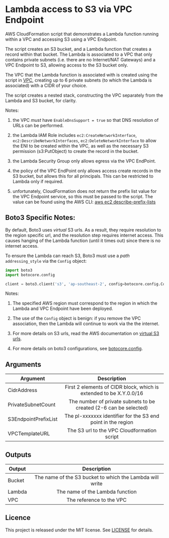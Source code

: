 # Lambda access to S3 via VPC Endpoint

AWS CloudFormation script that demonstrates a Lambda function running within a VPC and accessing S3 using a VPC Endpoint.

The script creates an S3 bucket, and a Lambda function that creates a record within that bucket.  The Lambda is associated
to a VPC that only contains private subnets (i.e. there are no Internet/NAT Gateways) and a VPC Endpoint to S3, allowing
access to the S3 bucket only.

The VPC that the Lambda function is associated with is created using the script in [VPC](https://github.com/gford1000-aws/vpc),
creating up to 6 private subnets (to which the Lambda is associated) with a CIDR of your choice.

The script creates a nested stack, constructing the VPC separately from the Lambda and S3 bucket, for clarity.  

Notes:

1. the VPC *must* have ```EnableDnsSupport = true``` so that DNS resolution of URLs can be performed.

2. the Lambda IAM Role includes ```ec2:CreateNetworkInterface```, ```ec2:DescribeNetworkInterfaces```, ```ec2:DeleteNetworkInterface``` to allow the ENI to be created within the VPC, as well as the necessary S3 permission (s3:PutObject) to create the record in the bucket.

3. the Lambda Security Group only allows egress via the VPC EndPoint.

4. the policy of the VPC EndPoint only allows access create records in the S3 bucket, but allows this for all principals.  This can be restricted to Lambda only if required.

5. unfortunately, CloudFormation does not return the prefix list value for the VPC Endpoint service, so this must be passed to the script.  The value can be
found using the AWS CLI: [aws ec2 describe-prefix-lists](http://docs.aws.amazon.com/cli/latest/reference/ec2/describe-prefix-lists.html)


## Boto3 Specific Notes:

By default, Boto3 uses *virtual* S3 urls.  As a result, they require resolution to the region specific url, and the resolution step requires internet access.  This
causes hanging of the Lambda function (until it times out) since there is no internet access.

To ensure the Lambda can reach S3, Boto3 must use a *path* ```addressing_style``` via the ```Config``` object:

```python
import boto3
import botocore.config

client = boto3.client('s3', 'ap-southeast-2', config=botocore.config.Config(s3={'addressing_style':'path'}))
```

Notes:

1. The specified AWS region must correspond to the region in which the Lambda and VPC Endpoint have been deployed.

2. The use of the ```Config``` object is benign: if you remove the VPC association, then the Lambda will continue to work via the the internet.

3. For more details on S3 urls, read the AWS documentation on [virtual S3 urls](http://docs.aws.amazon.com/AmazonS3/latest/dev/VirtualHosting.html).

4. For more details on boto3 configurations, see [botocore.config](http://botocore.readthedocs.io/en/latest/reference/config.html#botocore-config).


## Arguments

| Argument             | Description                                                        |
| -------------------- |:------------------------------------------------------------------:|
| CidrAddress          | First 2 elements of CIDR block, which is extended to be X.Y.0.0/16 |
| PrivateSubnetCount   | The number of private subnets to be created (2-6 can be selected)  |
| S3EndpointPrefixList | The pl-xxxxxxx identifier for the S3 end point in the region       |
| VPCTemplateURL       | The S3 url to the VPC Cloudformation script                        |


## Outputs

| Output                  | Description                                                 |
| ----------------------- |:-----------------------------------------------------------:|
| Bucket                  | The name of the S3 bucket to which the Lambda will write    |
| Lambda                  | The name of the Lambda function                             |
| VPC                     | The reference to the VPC                                    |


## Licence

This project is released under the MIT license. See [LICENSE](LICENSE) for details.
